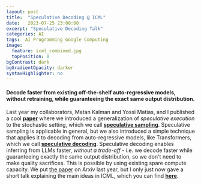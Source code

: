 ```yaml
---
layout: post
title:  "Speculative Decoding @ ICML"
date:   2023-07-25 23:00:00
excerpt: "Speculative Decoding Talk"
categories: AI
tags:  AI Programming Google Computing
image:
  feature: icml_combined.jpg
  topPosition: 0
bgContrast: dark
bgGradientOpacity: darker
syntaxHighlighter: no
---
```


#### Decode faster from existing off-the-shelf auto-regressive models, without retraining, while guaranteeing the exact same output distribution.

Last year my collaborators, Matan Kalman and Yossi Matias, and I published a cool **[paper](https://arxiv.org/abs/2211.17192)** where we introduced a generalization of _speculative execution_ to the stochastic setting, which we call [__speculative sampling__](https://arxiv.org/abs/2211.17192). Speculative sampling is applicable in general, but we also introduced a simple technique that applies it to decoding from auto-regressive models, like Transformers, which we call [__speculative decoding__](https://arxiv.org/abs/2211.17192). Speculative decoding enables inferring from LLMs faster, *without a trade-off* - i.e. we decode faster while guaranteeing exactly the same output distribution, so we don't need to make quality sacrifices. This is possible by using existing spare compute capacity. We put [the paper](https://arxiv.org/abs/2211.17192) on Arxiv last year, but I only just now gave a short talk explaining the main ideas in ICML, which you can find **[here](https://slideslive.com/39006668/fast-inference-from-transformers-via-speculative-decoding?ref=search-presentations-yaniv+leviathan)**.

